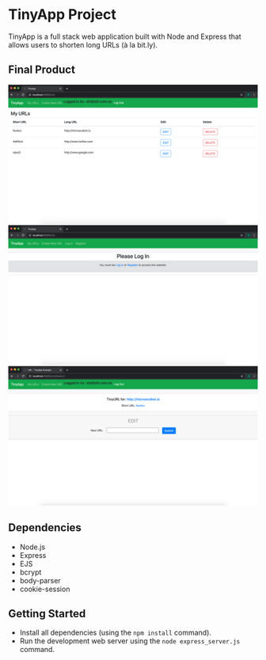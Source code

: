 # TinyApp Project

TinyApp is a full stack web application built with Node and Express that allows users to shorten long URLs (à la bit.ly).

## Final Product

!["screenshot description"](https://github.com/ozggnr/tinyapp/blob/master/docs/urls-page.png)
!["screenshot description"](https://github.com/ozggnr/tinyapp/blob/master/docs/homepage.png)
!["screenshot description"](https://github.com/ozggnr/tinyapp/blob/master/docs/URLupdate-page.png)

## Dependencies

- Node.js
- Express
- EJS
- bcrypt
- body-parser
- cookie-session

## Getting Started

- Install all dependencies (using the `npm install` command).
- Run the development web server using the `node express_server.js` command.
